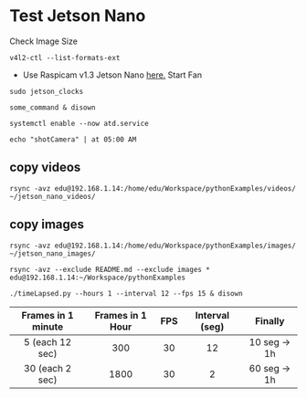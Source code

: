 # Test Jetson Nano

Check Image Size
```
v4l2-ctl --list-formats-ext
```
- Use Raspicam v1.3 Jetson Nano [here.](https://jas-hacks.blogspot.com/2019/08/jetson-nano-developing-pi-v13-camera.html)
Start Fan
```
sudo jetson_clocks
```

```
some_command & disown
```

```
systemctl enable --now atd.service
```

```
echo "shotCamera" | at 05:00 AM
```

## copy videos
```
rsync -avz edu@192.168.1.14:/home/edu/Workspace/pythonExamples/videos/ ~/jetson_nano_videos/
```

## copy images
```
rsync -avz edu@192.168.1.14:/home/edu/Workspace/pythonExamples/images/ ~/jetson_nano_images/
```

```
rsync -avz --exclude README.md --exclude images * edu@192.168.1.14:~/Workspace/pythonExamples
```

```
./timeLapsed.py --hours 1 --interval 12 --fps 15 & disown
```

| Frames in 1 minute  | Frames in 1 Hour | FPS | Interval (seg) | Finally  |
| :-:|:-: |:-------------:| :-----:|:-----:|
| 5 (each 12 sec)  | 300          | 30   | 12 |10 seg -> 1h |
| 30 (each 2 sec)  | 1800          | 30  | 2 |60 seg -> 1h |

